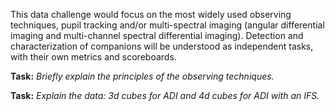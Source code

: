 This data challenge would focus on the most widely used observing techniques, pupil tracking and/or multi-spectral imaging (angular differential imaging and multi-channel spectral differential imaging). Detection and characterization of companions will be understood as independent tasks, with their own metrics and scoreboards.

**Task:** *Briefly explain the principles of the observing techniques.* 

**Task:** *Explain the data: 3d cubes for ADI and 4d cubes for ADI with an IFS.* 